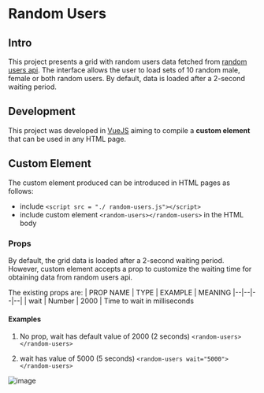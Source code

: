 # Random Users

## Intro

This project presents a grid with random users data fetched from [random users api](https://randomuser.me/api/). The interface allows the user to load sets of 10 random male, female or both random users. By default, data is loaded after a 2-second waiting period.

## Development

This project was developed in [VueJS](https://vuejs.org/) aiming to compile a **custom element** that can be used in any HTML page.

## Custom Element

The custom element produced can be introduced in HTML pages as follows:

-   include `<script src = "./ random-users.js"></script>`
-   include custom element `<random-users></random-users>` in the HTML body

### Props

By default, the grid data is loaded after a 2-second waiting period. However, <random-users> custom element accepts a prop to customize the waiting time for obtaining data from random users api.

The existing props are:
| PROP NAME | TYPE | EXAMPLE | MEANING
|--|--|--|--|
| wait | Number | 2000 | Time to wait in milliseconds

#### Examples

1. No prop, wait has default value of 2000 (2 seconds)
   `<random-users></random-users>`

2. wait has value of 5000 (5 seconds)
   `<random-users wait="5000"></random-users>`

![image](https://user-images.githubusercontent.com/22508733/173244054-66756c68-6410-4cbe-bce2-c9fea8c8e2ab.png)
